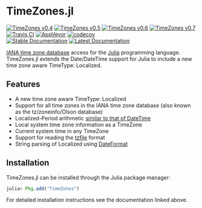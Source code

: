 TimeZones.jl
============

[![TimeZones v0.4](http://pkg.julialang.org/badges/TimeZones_0.4.svg)](http://pkg.julialang.org/?pkg=TimeZones&ver=0.4)
[![TimeZones v0.5](http://pkg.julialang.org/badges/TimeZones_0.5.svg)](http://pkg.julialang.org/?pkg=TimeZones&ver=0.5)
[![TimeZones v0.6](http://pkg.julialang.org/badges/TimeZones_0.6.svg)](http://pkg.julialang.org/?pkg=TimeZones&ver=0.6)
[![TimeZones v0.7](http://pkg.julialang.org/badges/TimeZones_0.7.svg)](http://pkg.julialang.org/?pkg=TimeZones&ver=0.7)
<br/>
[![Travis CI](https://travis-ci.org/JuliaTime/TimeZones.jl.svg?branch=master)](https://travis-ci.org/JuliaTime/TimeZones.jl)
[![AppVeyor](https://ci.appveyor.com/api/projects/status/ru96a9u8h83j9ixu/branch/master?svg=true)](https://ci.appveyor.com/project/omus/timezones-jl)
[![codecov](https://codecov.io/gh/JuliaTime/TimeZones.jl/branch/master/graph/badge.svg)](https://codecov.io/gh/JuliaTime/TimeZones.jl)
<br/>
[![Stable Documentation](https://img.shields.io/badge/docs-stable-blue.svg)](http://timezonesjl.readthedocs.io/en/stable/)
[![Latest Documentation](https://img.shields.io/badge/docs-latest-blue.svg)](http://timezonesjl.readthedocs.io/en/latest/)

[IANA time zone database](http://www.iana.org/time-zones) access for the [Julia](http://julialang.org/) programming language. TimeZones.jl extends the Date/DateTime support for Julia to include a new time zone aware TimeType: Localized.

## Features

* A new time zone aware TimeType: Localized
* Support for all time zones in the IANA time zone database (also known as the tz/zoneinfo/Olson database)
* Localized-Period arithmetic [similar to that of DateTime](https://docs.julialang.org/en/stable/manual/dates/#TimeType-Period-Arithmetic-1)
* Local system time zone information as a TimeZone
* Current system time in any TimeZone
* Support for reading the [tzfile](http://man7.org/linux/man-pages/man5/tzfile.5.html) format
* String parsing of Localized using [DateFormat](https://docs.julialang.org/en/stable/stdlib/dates/#Base.Dates.DateFormat)

## Installation

TimeZones.jl can be installed through the Julia package manager:

```julia
julia> Pkg.add("TimeZones")
```

For detailed installation instructions see the documentation linked above.
